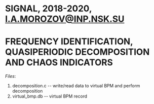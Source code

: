 # SIGNAL, 2018-2020, I.A.MOROZOV@INP.NSK.SU
# FREQUENCY IDENTIFICATION, QUASIPERIODIC DECOMPOSITION AND CHAOS INDICATORS


*Files*:
1) decomposition.c       -- write/read data to virtual BPM and perform decomposition
2) virtual_bmp.db        -- virtual BPM record
